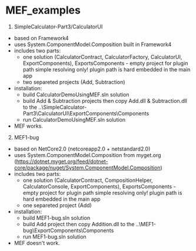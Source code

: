 # MEF_examples

1. SimpleCalculator-Part3/CalculatorUI
- based on Framework4
- uses System.ComponentModel.Composition built in Framework4
- includes two parts:
  - one solution (CalculatorContract, CalculatorFactory, CalculatorUI, ExportComponents),
      ExportsComponents - empty project for plugin path simple resolving only! plugin path is hard embedded in the main app
  - two separeted projects (Add, Subtraction)
- installation:
  - build CalculatorDemoUsingMEF.sln solution
  - build Add & Subtraction projects then copy Add.dll & Subtraction.dll 
    to the ..\SimpleCalculator-Part3\CalculatorUI\ExportComponents\Components
  - run CalculatorDemoUsingMEF.sln solution
- MEF works.

2. MEF1-bug
- based on NetCore2.0 (netcoreapp2.0 + netstandard2.0)
- uses System.ComponentModel.Composition from myget.org (https://dotnet.myget.org/feed/dotnet-core/package/nuget/System.ComponentModel.Composition)
- includes two parts:
  - one solution (CalculatorContract, CompositionHelper, CalculatorConsole, ExportComponents),
      ExportsComponents - empty project for plugin path simple resolving only! plugin path is hard embedded in the main app
  - one separeted project (Add)
- installation:
  - build MEF1-bug.sln solution
  - build Add project then copy Addition.dll 
    to the ..\MEF1-bug\ExportComponents\Components
  - run MEF1-bug.sln solution
- MEF doesn't work.
